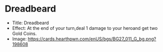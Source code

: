 # Dreadbeard
- Title:  Dreadbeard
- Effect:  At the end of your turn,deal 1 damage to your heroand get two Gold Coins.
- Image:  https://cards.hearthpwn.com/enUS/bgs/BG27_011_G_bg.png?198608
